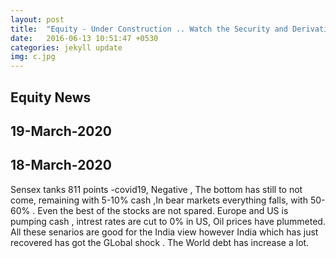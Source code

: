 ```yaml
---
layout: post
title:  "Equity - Under Construction .. Watch the Security and Derivative -  The Bigger the better? Bull or Bear"
date:   2016-06-13 10:51:47 +0530
categories: jekyll update
img: c.jpg
---
```



## Equity News 



## 19-March-2020 

## 18-March-2020 
Sensex tanks 811 points -covid19,  Negative , 
The bottom has still to not come, remaining with 5-10% cash ,In bear markets everything falls, with 50-60% . Even the best of the stocks are not spared. Europe and US is pumping cash , intrest rates are cut to 0% in US, Oil prices have plummeted. All these senarios are good for the India view however India which has just recovered has got the GLobal shock . The World debt has increase a lot. 
